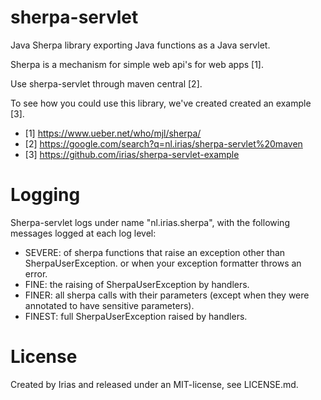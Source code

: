 # sherpa-servlet

Java Sherpa library exporting Java functions as a Java servlet.

Sherpa is a mechanism for simple web api's for web apps [1].

Use sherpa-servlet through maven central [2].

To see how you could use this library, we've created created an example [3].

- [1] https://www.ueber.net/who/mjl/sherpa/
- [2] https://google.com/search?q=nl.irias/sherpa-servlet%20maven
- [3] https://github.com/irias/sherpa-servlet-example

# Logging

Sherpa-servlet logs under name "nl.irias.sherpa", with the following messages logged at each log level:

- SEVERE: of sherpa functions that raise an exception other than SherpaUserException. or when your exception formatter throws an error.
- FINE: the raising of SherpaUserException by handlers.
- FINER: all sherpa calls with their parameters (except when they were annotated to have sensitive parameters).
- FINEST: full SherpaUserException raised by handlers.

# License

Created by Irias and released under an MIT-license, see LICENSE.md.
